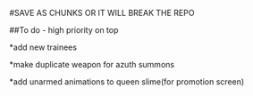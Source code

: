 

#SAVE AS CHUNKS OR IT WILL BREAK THE REPO










##To do - high priority on top



*add new trainees



*make duplicate weapon for azuth summons



*add unarmed animations to queen slime(for promotion screen)

